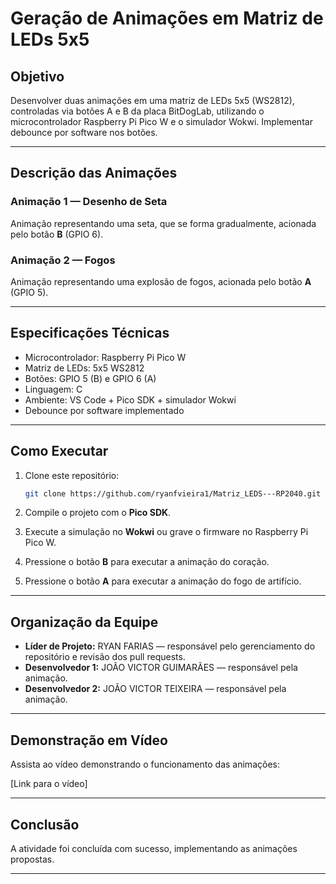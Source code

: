 # Geração de Animações em Matriz de LEDs 5x5

## Objetivo
Desenvolver duas animações em uma matriz de LEDs 5x5 (WS2812), controladas via botões A e B da placa BitDogLab, utilizando o microcontrolador Raspberry Pi Pico W e o simulador Wokwi. Implementar debounce por software nos botões.

---

## Descrição das Animações

### Animação 1 — Desenho de Seta 
Animação representando uma seta, que se forma gradualmente, acionada pelo botão **B** (GPIO 6).

### Animação 2 — Fogos
Animação representando uma explosão de fogos, acionada pelo botão **A** (GPIO 5).

---

## Especificações Técnicas
- Microcontrolador: Raspberry Pi Pico W
- Matriz de LEDs: 5x5 WS2812
- Botões: GPIO 5 (B) e GPIO 6 (A)
- Linguagem: C
- Ambiente: VS Code + Pico SDK + simulador Wokwi
- Debounce por software implementado

---

## Como Executar
1. Clone este repositório:
    ```bash
    git clone https://github.com/ryanfvieira1/Matriz_LEDS---RP2040.git
    ```

2. Compile o projeto com o **Pico SDK**.
3. Execute a simulação no **Wokwi** ou grave o firmware no Raspberry Pi Pico W.
4. Pressione o botão **B** para executar a animação do coração.
5. Pressione o botão **A** para executar a animação do fogo de artifício.

---

## Organização da Equipe
- **Líder de Projeto:** RYAN FARIAS — responsável pelo gerenciamento do repositório e revisão dos pull requests.
- **Desenvolvedor 1:** JOÃO VICTOR GUIMARÃES — responsável pela animação.
- **Desenvolvedor 2:** JOÃO VICTOR TEIXEIRA — responsável pela animação.

---

## Demonstração em Vídeo
Assista ao vídeo demonstrando o funcionamento das animações:

 [Link para o vídeo]

---

## Conclusão
A atividade foi concluída com sucesso, implementando as animações propostas.

---
